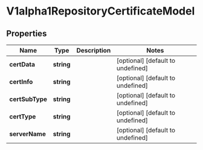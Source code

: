 # V1alpha1RepositoryCertificateModel

## Properties

Name | Type | Description | Notes
------------ | ------------- | ------------- | -------------
**certData** | **string** |  | [optional] [default to undefined]
**certInfo** | **string** |  | [optional] [default to undefined]
**certSubType** | **string** |  | [optional] [default to undefined]
**certType** | **string** |  | [optional] [default to undefined]
**serverName** | **string** |  | [optional] [default to undefined]


